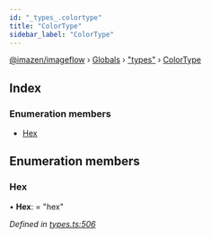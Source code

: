 ```yaml
---
id: "_types_.colortype"
title: "ColorType"
sidebar_label: "ColorType"
---
```


[@imazen/imageflow](../index.md) › [Globals](../globals.md) › ["types"](../modules/_types_.md) › [ColorType](_types_.colortype.md)

## Index

### Enumeration members

* [Hex](_types_.colortype.md#hex)

## Enumeration members

###  Hex

• **Hex**: = "hex"

*Defined in [types.ts:506](https://github.com/imazen/imageflow-node/blob/8d7450b/lib/types.ts#L506)*
